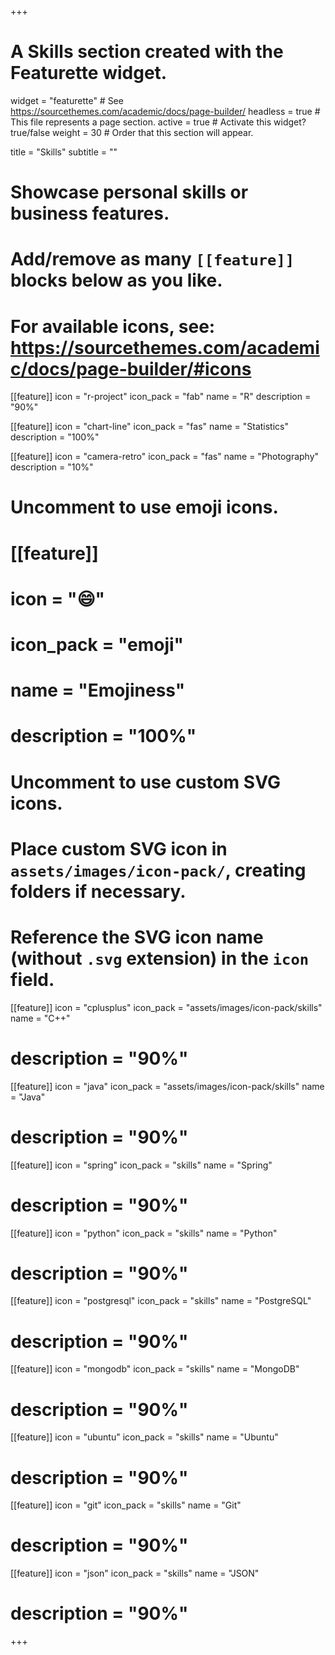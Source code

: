 +++
# A Skills section created with the Featurette widget.
widget = "featurette"  # See https://sourcethemes.com/academic/docs/page-builder/
headless = true  # This file represents a page section.
active = true  # Activate this widget? true/false
weight = 30  # Order that this section will appear.

title = "Skills"
subtitle = ""

# Showcase personal skills or business features.
# 
# Add/remove as many `[[feature]]` blocks below as you like.
# 
# For available icons, see: https://sourcethemes.com/academic/docs/page-builder/#icons

[[feature]]
  icon = "r-project"
  icon_pack = "fab"
  name = "R"
  description = "90%"
  
[[feature]]
  icon = "chart-line"
  icon_pack = "fas"
  name = "Statistics"
  description = "100%"  
  
[[feature]]
  icon = "camera-retro"
  icon_pack = "fas"
  name = "Photography"
  description = "10%"

# Uncomment to use emoji icons.
# [[feature]]
#  icon = ":smile:"
#  icon_pack = "emoji"
#  name = "Emojiness"
#  description = "100%"  

# Uncomment to use custom SVG icons.
# Place custom SVG icon in `assets/images/icon-pack/`, creating folders if necessary.
# Reference the SVG icon name (without `.svg` extension) in the `icon` field.
  [[feature]]
  icon = "cplusplus"
  icon_pack = "assets/images/icon-pack/skills"
  name = "C++"
#  description = "90%"

[[feature]]
  icon = "java"
  icon_pack = "assets/images/icon-pack/skills"
  name = "Java"
#  description = "90%"

[[feature]]
  icon = "spring"
  icon_pack = "skills"
  name = "Spring"
#  description = "90%"

[[feature]]
  icon = "python"
  icon_pack = "skills"
  name = "Python"
#  description = "90%"

[[feature]]
  icon = "postgresql"
  icon_pack = "skills"
  name = "PostgreSQL"
#  description = "90%"

[[feature]]
  icon = "mongodb"
  icon_pack = "skills"
  name = "MongoDB"
#  description = "90%"

[[feature]]
  icon = "ubuntu"
  icon_pack = "skills"
  name = "Ubuntu"
#  description = "90%"

[[feature]]
  icon = "git"
  icon_pack = "skills"
  name = "Git"
#  description = "90%"

[[feature]]
  icon = "json"
  icon_pack = "skills"
  name = "JSON"
#  description = "90%"

+++
